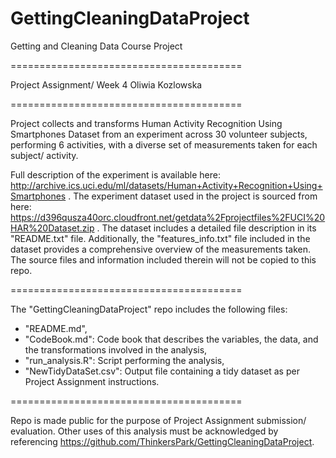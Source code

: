 # GettingCleaningDataProject
Getting and Cleaning Data Course Project

========================================

Project Assignment/ Week 4 
Oliwia Kozlowska

========================================

Project collects and transforms Human Activity Recognition Using Smartphones Dataset 
from an experiment across 30 volunteer subjects, performing 6 activities, 
with a diverse set of measurements taken for each subject/ activity.

Full description of the experiment is available here: 
http://archive.ics.uci.edu/ml/datasets/Human+Activity+Recognition+Using+Smartphones .
The experiment dataset used in the project is sourced from here: 
https://d396qusza40orc.cloudfront.net/getdata%2Fprojectfiles%2FUCI%20HAR%20Dataset.zip . 
The dataset includes a detailed file description in its "README.txt" file.
Additionally, the "features_info.txt" file included in the dataset 
provides a comprehensive overview of the measurements taken.
The source files and information included therein will not be copied to this repo.

========================================

The "GettingCleaningDataProject" repo includes the following files:

- "README.md",
- "CodeBook.md": Code book that describes the variables, the data, and the transformations involved in the analysis,
- "run_analysis.R": Script performing the analysis,
- "NewTidyDataSet.csv": Output file containing a tidy dataset as per Project Assignment instructions.

========================================

Repo is made public for the purpose of Project Assignment submission/ evaluation.
Other uses of this analysis must be acknowledged by referencing 
https://github.com/ThinkersPark/GettingCleaningDataProject.

